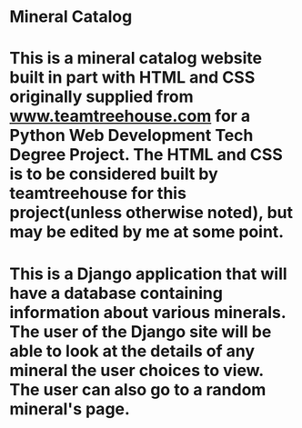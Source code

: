 # Mineral Catalog

# This is a mineral catalog website built in part with HTML and CSS originally supplied from www.teamtreehouse.com for a Python Web Development Tech Degree Project. The HTML and CSS is to be considered built by teamtreehouse for this project(unless otherwise noted), but may be edited by me at some point.

# This is a Django application that will have a database containing information about various minerals. The user of the Django site will be able to look at the details of any mineral the user choices to view. The user can also go to a random mineral's page.
